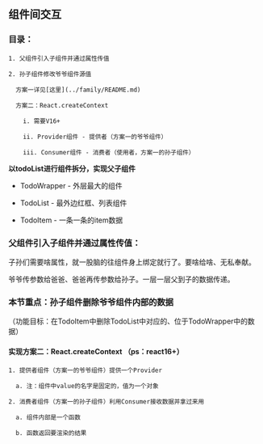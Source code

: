 ## 组件间交互
### 目录：
```
1. 父组件引入子组件并通过属性传值  

2. 孙子组件修改爷爷组件源值  
  
  方案一详见[这里](../family/README.md)

  方案二：React.createContext

    i. 需要V16+

    ii. Provider组件 - 提供者（方案一的爷爷组件）
    
    iii. Consumer组件 - 消费者（使用者，方案一的孙子组件）
```


**以todoList进行组件拆分，实现父子组件**

* TodoWrapper - 外层最大的组件

* TodoList - 最外边红框、列表组件

* TodoItem - 一条一条的item数据

### 父组件引入子组件并通过属性传值：

子孙们需要啥属性，就一股脑的往组件身上绑定就行了。要啥给啥、无私奉献。

爷爷传参数给爸爸、爸爸再传参数给孙子。一层一层父到子的数据传递。 


### 本节重点：孙子组件删除爷爷组件内部的数据
（功能目标：在TodoItem中删除TodoList中对应的、位于TodoWrapper中的数据）


#### 实现方案二：React.createContext （ps：react16+）
```
1. 提供者组件（方案一的爷爷组件）提供一个Provider 

  a. 注：组件中value的名字是固定的，值为一个对象
  
2. 消费者组件（方案一的孙子组件）利用Consumer接收数据并拿过来用

  a. 组件内部是一个函数
  
  b. 函数返回要渲染的结果
```













